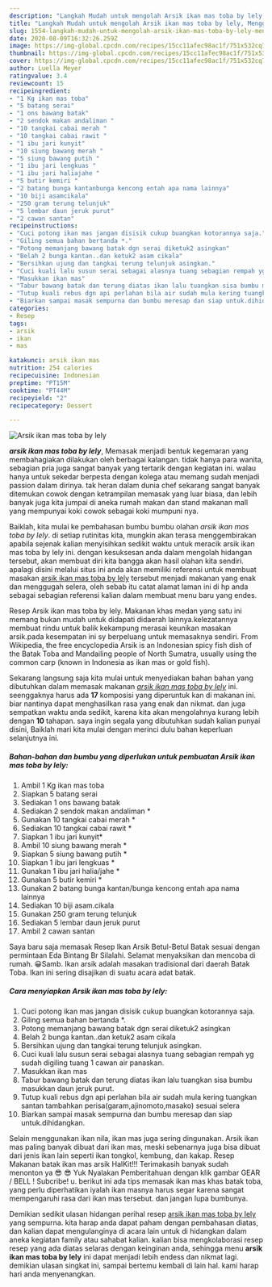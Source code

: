 ```yaml
---
description: "Langkah Mudah untuk mengolah Arsik ikan mas toba by lely, Menggugah Selera"
title: "Langkah Mudah untuk mengolah Arsik ikan mas toba by lely, Menggugah Selera"
slug: 1554-langkah-mudah-untuk-mengolah-arsik-ikan-mas-toba-by-lely-menggugah-selera
date: 2020-08-09T16:32:26.259Z
image: https://img-global.cpcdn.com/recipes/15cc11afec98ac1f/751x532cq70/arsik-ikan-mas-toba-by-lely-foto-resep-utama.jpg
thumbnail: https://img-global.cpcdn.com/recipes/15cc11afec98ac1f/751x532cq70/arsik-ikan-mas-toba-by-lely-foto-resep-utama.jpg
cover: https://img-global.cpcdn.com/recipes/15cc11afec98ac1f/751x532cq70/arsik-ikan-mas-toba-by-lely-foto-resep-utama.jpg
author: Luella Meyer
ratingvalue: 3.4
reviewcount: 15
recipeingredient:
- "1 Kg ikan mas toba"
- "5 batang serai"
- "1 ons bawang batak"
- "2 sendok makan andaliman "
- "10 tangkai cabai merah "
- "10 tangkai cabai rawit "
- "1 ibu jari kunyit"
- "10 siung bawang merah "
- "5 siung bawang putih "
- "1 ibu jari lengkuas "
- "1 ibu jari haliajahe "
- "5 butir kemiri "
- "2 batang bunga kantanbunga kencong entah apa nama lainnya"
- "10 biji asamcikala"
- "250 gram terung telunjuk"
- "5 lembar daun jeruk purut"
- "2 cawan santan"
recipeinstructions:
- "Cuci potong ikan mas jangan disisik cukup buangkan kotorannya saja."
- "Giling semua bahan bertanda *."
- "Potong memanjang bawang batak dgn serai diketuk2 asingkan"
- "Belah 2 bunga kantan..dan ketuk2 asam cikala"
- "Bersihkan ujung dan tangkai terung telunjuk asingkan."
- "Cuci kuali lalu susun serai sebagai alasnya tuang sebagian rempah yg sudah digiling tuang 1 cawan air panaskan."
- "Masukkan ikan mas"
- "Tabur bawang batak dan terung diatas ikan lalu tuangkan sisa bumbu masukkan daun jeruk purut."
- "Tutup kuali rebus dgn api perlahan bila air sudah mula kering tuangkan santan tambahkan perisa(garam,ajinomoto,masako) sesuai selera"
- "Biarkan sampai masak sempurna dan bumbu meresap dan siap untuk.dihidangkan."
categories:
- Resep
tags:
- arsik
- ikan
- mas

katakunci: arsik ikan mas 
nutrition: 254 calories
recipecuisine: Indonesian
preptime: "PT15M"
cooktime: "PT44M"
recipeyield: "2"
recipecategory: Dessert

---
```



![Arsik ikan mas toba by lely](https://img-global.cpcdn.com/recipes/15cc11afec98ac1f/751x532cq70/arsik-ikan-mas-toba-by-lely-foto-resep-utama.jpg)

<b><i>arsik ikan mas toba by lely</i></b>, Memasak menjadi bentuk kegemaran yang membahagiakan dilakukan oleh berbagai kalangan. tidak hanya para wanita, sebagian pria juga sangat banyak yang tertarik dengan kegiatan ini. walau hanya untuk sekedar berpesta dengan kolega atau memang sudah menjadi passion dalam dirinya. tak heran dalam dunia chef sekarang sangat banyak ditemukan cowok dengan ketrampilan memasak yang luar biasa, dan lebih banyak juga kita jumpai di aneka rumah makan dan stand makanan mall yang mempunyai koki cowok sebagai koki mumpuni nya.

Baiklah, kita mulai ke pembahasan bumbu bumbu olahan <i>arsik ikan mas toba by lely</i>. di setiap rutinitas kita, mungkin akan terasa menggembirakan apabila sejenak kalian menyisihkan sedikit waktu untuk meracik arsik ikan mas toba by lely ini. dengan kesuksesan anda dalam mengolah hidangan tersebut, akan membuat diri kita bangga akan hasil olahan kita sendiri. apalagi disini melalui situs ini anda akan memiliki referensi untuk membuat masakan <u>arsik ikan mas toba by lely</u> tersebut menjadi makanan yang enak dan menggugah selera, oleh sebab itu catat alamat laman ini di hp anda sebagai sebagian referensi kalian dalam membuat menu baru yang endes.

Resep Arsik ikan mas toba by lely. Makanan khas medan yang satu ini memang bukan mudah untuk didapati didaerah lainnya.kelezatannya membuat rindu untuk balik kekampung merasai keunikan masakan arsik.pada kesempatan ini sy berpeluang untuk memasaknya sendiri. From Wikipedia, the free encyclopedia Arsik is an Indonesian spicy fish dish of the Batak Toba and Mandailing people of North Sumatra, usually using the common carp (known in Indonesia as ikan mas or gold fish).


Sekarang langsung saja kita mulai untuk menyediakan bahan bahan yang dibutuhkan dalam memasak makanan <u><i>arsik ikan mas toba by lely</i></u> ini. seenggaknya harus ada <b>17</b> komposisi yang diperuntuk kan di makanan ini. biar nantinya dapat menghasilkan rasa yang enak dan nikmat. dan juga sempatkan waktu anda sedikit, karena kita akan mengolahnya kurang lebih dengan <b>10</b> tahapan. saya ingin segala yang dibutuhkan sudah kalian punyai disini, Baiklah mari kita mulai dengan merinci dulu bahan keperluan selanjutnya ini.

<!--inarticleads1-->

##### Bahan-bahan dan bumbu yang diperlukan untuk pembuatan Arsik ikan mas toba by lely:

1. Ambil 1 Kg ikan mas toba
1. Siapkan 5 batang serai
1. Sediakan 1 ons bawang batak
1. Sediakan 2 sendok makan andaliman *
1. Gunakan 10 tangkai cabai merah *
1. Sediakan 10 tangkai cabai rawit *
1. Siapkan 1 ibu jari kunyit*
1. Ambil 10 siung bawang merah *
1. Siapkan 5 siung bawang putih *
1. Siapkan 1 ibu jari lengkuas *
1. Gunakan 1 ibu jari halia/jahe *
1. Gunakan 5 butir kemiri *
1. Gunakan 2 batang bunga kantan/bunga kencong entah apa nama lainnya
1. Sediakan 10 biji asam.cikala
1. Gunakan 250 gram terung telunjuk
1. Sediakan 5 lembar daun jeruk purut
1. Ambil 2 cawan santan


Saya baru saja memasak Resep Ikan Arsik Betul-Betul Batak sesuai dengan permintaan Eda Bintang Br Silalahi. Selamat menyaksikan dan mencoba di rumah. 😀Samb. Ikan arsik adalah masakan tradisional dari daerah Batak Toba. Ikan ini sering disajikan di suatu acara adat batak. 

<!--inarticleads2-->

##### Cara menyiapkan Arsik ikan mas toba by lely:

1. Cuci potong ikan mas jangan disisik cukup buangkan kotorannya saja.
1. Giling semua bahan bertanda *.
1. Potong memanjang bawang batak dgn serai diketuk2 asingkan
1. Belah 2 bunga kantan..dan ketuk2 asam cikala
1. Bersihkan ujung dan tangkai terung telunjuk asingkan.
1. Cuci kuali lalu susun serai sebagai alasnya tuang sebagian rempah yg sudah digiling tuang 1 cawan air panaskan.
1. Masukkan ikan mas
1. Tabur bawang batak dan terung diatas ikan lalu tuangkan sisa bumbu masukkan daun jeruk purut.
1. Tutup kuali rebus dgn api perlahan bila air sudah mula kering tuangkan santan tambahkan perisa(garam,ajinomoto,masako) sesuai selera
1. Biarkan sampai masak sempurna dan bumbu meresap dan siap untuk.dihidangkan.


Selain menggunakan ikan nila, ikan mas juga sering dingunakan. Arsik ikan mas paling banyak dibuat dari ikan mas, meski sebenarnya juga bisa dibuat dari jenis ikan lain seperti ikan tongkol, kembung, dan kakap. Resep Makanan batak ikan mas arsik HalKit!!! Terimakasih banyak sudah menonton ya 😎 😎 Yuk Nyalakan Pemberitahuan dengan klik gambar GEAR / BELL ! Subcribe! u. berikut ini ada tips memasak ikan mas khas batak toba, yang perlu diperhatikan iyalah ikan masnya harus segar karena sangat mempengaruhi rasa dari ikan mas tersebut. dan jangan lupa bumbunya. 

Demikian sedikit ulasan hidangan perihal resep <u>arsik ikan mas toba by lely</u> yang sempurna. kita harap anda dapat paham dengan pembahasan diatas, dan kalian dapat mengulanginya di acara lain untuk di hidangkan dalam aneka kegiatan family atau sahabat kalian. kalian bisa mengkolaborasi resep resep yang ada diatas selaras dengan keinginan anda, sehingga menu <b>arsik ikan mas toba by lely</b> ini dapat menjadi lebih endess dan nikmat lagi. demikian ulasan singkat ini, sampai bertemu kembali di lain hal. kami harap hari anda menyenangkan.
